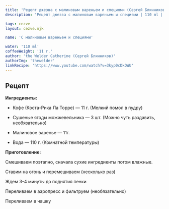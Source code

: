 ```yaml
---
title: 'Рецепт джезва с малиновым вареньем и специями (Сергей Блинников)'
description: 'Рецепт джезва с малиновым вареньем и специями | 110 ml | 11 г.'

tags: cezve
layout: cezve.njk

name: 'С малиновым вареньем и специями'

water: '110 ml'
coffeeWeight: '11 г.'
author: 'the Welder Catherine (Сергей Блинников)'
authorImg: 'thewelder'
linkRecipe: 'https://www.youtube.com/watch?v=3kyp0cDkOWU'
---
```


## Рецепт


__Ингредиенты:__

- Кофе (Коста-Рика Ла Торре) — 11 г. (Мелкий помол в пудру)

- Сушеные ягоды можжевельника — 3 шт. (Можно чуть раздавить, необязательно)

- Малиновое варенье — 11г.

- Вода — 110 г. (Комнатной температуры)

__Приготовление:__

Смешиваем поэтапно, сначала сухие ингредиенты потом влажные.

Ставим на огонь и перемешиваем (несколько раз)

Ждем 3-4 минуты до поднятия пенки

Переливаем в аэропресс и фильтруем (необязательно)

Переливаем в чашку
